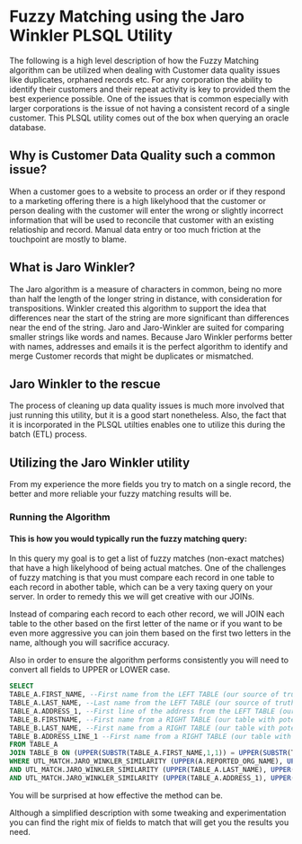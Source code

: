 # Fuzzy Matching using the Jaro Winkler PLSQL Utility
The following is a high level description of how the Fuzzy Matching algorithm can be utilized when dealing with Customer data quality issues like duplicates, orphaned records etc. For any corporation the ability to identify their customers and their repeat activity is key to provided them the best experience possible. One of the issues that is common especially with larger corporations is the issue of not having a consistent record of a single customer. This PLSQL utility comes out of the box when querying an oracle database.

## Why is Customer Data Quality such a common issue?
When a customer goes to a website to process an order or if they respond to a marketing offering there is a high likelyhood that the customer or person dealing with the customer will enter the wrong or slightly incorrect information that will be used to reconcile that customer with an existing relatioship and record. Manual data entry or too much friction at the touchpoint are mostly to blame.

## What is Jaro Winkler?
The Jaro algorithm is a measure of characters in common, being no more than half the length of the longer string in distance, with consideration for transpositions. Winkler created this algorithm to support the idea that differences near the start of the string are more significant than differences near the end of the string. Jaro and Jaro-Winkler are suited for comparing smaller strings like words and names.
Because Jaro Winkler performs better with names, addresses and emails it is the perfect algorithm to identify and merge Customer records that might be duplicates or mismatched.

## Jaro Winkler to the rescue
The process of cleaning up data quality issues is much more involved that just running this utility, but it is a good start nonetheless. Also, the fact that it is incorporated in the PLSQL utilties enables one to utilize this during the batch (ETL) process.

## Utilizing the Jaro Winkler utility
From my experience the more fields you try to match on a single record, the better and more reliable your fuzzy matching results will be.

### Running the Algorithm
#### This is how you would typically run the fuzzy matching query:
In this query my goal is to get a list of fuzzy matches (non-exact matches) that have a high likelyhood of being actual matches. One of the challenges of fuzzy matching is that you must compare each record in one table to each record in abother table, which can be a very taxing query on your server. In order to remedy this we will get creative with our JOINs. 

Instead of comparing each record to each other record, we will JOIN each table to the other based on the first letter of the name or if you want to be even more aggressive you can join them based on the first two letters in the name, although you will sacrifice accuracy.

Also in order to ensure the algorithm performs consistently you will need to convert all fields to UPPER or LOWER case.
```sql
SELECT 
TABLE_A.FIRST_NAME, --First name from the LEFT TABLE (our source of truth table)
TABLE_A.LAST_NAME, --Last name from the LEFT TABLE (our source of truth table)
TABLE_A.ADDRESS_1, --First line of the address from the LEFT TABLE (our source of truth table)
TABLE_B.FIRSTNAME, --First name from a RIGHT TABLE (our table with potential dupes, mismatches -could be the same table)
TABLE_B.LAST_NAME, --First name from a RIGHT TABLE (our table with potential dupes, mismatches -could be the same table)
TABLE_B.ADDRESS_LINE_1 --First name from a RIGHT TABLE (our table with potential dupes, mismatches -could be the same table)
FROM TABLE_A
JOIN TABLE_B ON (UPPER(SUBSTR(TABLE_A.FIRST_NAME,1,1)) = UPPER(SUBSTR(TABLE_B.FIRSTNAME,1,1)))-- Convert to UPPERCASE and JOIN based on the first letter in the string
WHERE UTL_MATCH.JARO_WINKLER_SIMILARITY (UPPER(A.REPORTED_ORG_NAME), UPPER(B.PARTY_NAME)) > 90 --This WHERE clause limits the results to only records that are Exact or Fuzzy matches. 
AND UTL_MATCH.JARO_WINKLER_SIMILARITY (UPPER(TABLE_A.LAST_NAME), UPPER(TABLE_B.LASTNAME)) > 90 --You can play with the match score to ensure you have the right level of aggressiveness.
AND UTL_MATCH.JARO_WINKLER_SIMILARITY (UPPER(TABLE_A.ADDRESS_1), UPPER(TABLE_B.ADDRESS_LINE_1)) > 85
```
You will be surprised at how effective the method can be. 

Although a simplified description with some tweaking and experimentation you can find the right mix of fields to match that will get you the results you need.
